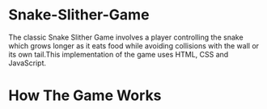 # Snake-Slither-Game
The classic Snake Slither Game involves a player controlling the snake which grows longer as it eats food while avoiding collisions with the wall or its own tail.This implementation of the game uses HTML, CSS and JavaScript.
# How The Game Works
